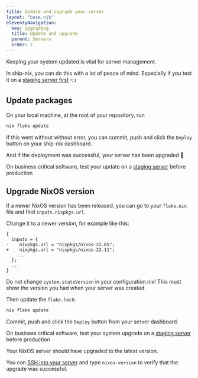 ```yaml
---
title: Update and upgrade your server
layout: "base.njk"
eleventyNavigation:
  key: Upgrading
  title: Update and upgrade
  parent: Servers
  order: 7
---
```


Keeping your system updated is vital for server management.

In ship-nix, you can do this with a lot of peace of mind. Especially if you test it on a [staging server first](/servers/staging-servers/) 👈

## Update packages

On your local machine, at the root of your repository, run

```bash
nix flake update
```

If this went without without error, you can commit, push and click the `Deploy` button on your ship-nix dashboard.

And if the deployment was successful, your server has been upgraded 🙂

<div class="bg-blue-100 rounded-lg py-5 px-6 mb-4 text-base text-blue-700 mb-3" role="alert">
  On business critical software, test your update on a <a class="text-blue-700" href="/servers/staging-servers/">staging server</a> before production
</div>

## Upgrade NixOS version

If a newer NixOS version has been released, you can go to your `flake.nix` file and find `inputs.nixpkgs.url`.

Change it to a newer version, for example like this:

```diff-nix
{
  inputs = {
-    nixpkgs.url = "nixpkgs/nixos-22.05";
+    nixpkgs.url = "nixpkgs/nixos-22.11";
    ...
  };
  ...
}
```

<div class="bg-red-100 rounded-lg py-5 px-6 mb-4 text-base text-red-700 mb-3" role="alert">
  Do not change <code>system.stateVersion</code> in your configuration.nix! This must show the version you had when your server was created.
</div>

Then update the `flake.lock`:

```nix
nix flake update
```

Commit, push and click the `Deploy` button from your server dashboard.

<div class="bg-blue-100 rounded-lg py-5 px-6 mb-4 text-base text-blue-700 mb-3" role="alert">
  On business critical software, test your system upgrade on a <a class="text-blue-700" href="/servers/staging-servers/">staging server</a> before production
</div>

Your NixOS server should have upgraded to the latest version.

You can [SSH into your server](/servers/ssh/) and type `nixos-version` to verify that the upgrade was successful.
